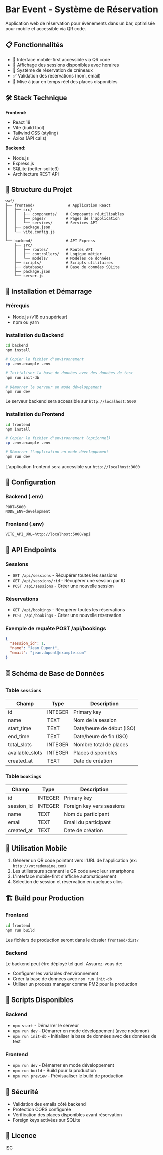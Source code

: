 # Bar Event - Système de Réservation

Application web de réservation pour événements dans un bar, optimisée pour mobile et accessible via QR code.

## 📋 Fonctionnalités

- 📱 Interface mobile-first accessible via QR code
- 📅 Affichage des sessions disponibles avec horaires
- 🎫 Système de réservation de créneaux
- ✅ Validation des réservations (nom, email)
- 🔄 Mise à jour en temps réel des places disponibles

## 🛠️ Stack Technique

**Frontend:**
- React 18
- Vite (build tool)
- Tailwind CSS (styling)
- Axios (API calls)

**Backend:**
- Node.js
- Express.js
- SQLite (better-sqlite3)
- Architecture REST API

## 📁 Structure du Projet

```
wwf/
├── frontend/               # Application React
│   ├── src/
│   │   ├── components/    # Composants réutilisables
│   │   ├── pages/         # Pages de l'application
│   │   └── services/      # Services API
│   ├── package.json
│   └── vite.config.js
│
└── backend/               # API Express
    ├── src/
    │   ├── routes/        # Routes API
    │   ├── controllers/   # Logique métier
    │   └── models/        # Modèles de données
    ├── scripts/           # Scripts utilitaires
    ├── database/          # Base de données SQLite
    ├── package.json
    └── server.js
```

## 🚀 Installation et Démarrage

### Prérequis

- Node.js (v18 ou supérieur)
- npm ou yarn

### Installation du Backend

```bash
cd backend
npm install

# Copier le fichier d'environnement
cp .env.example .env

# Initialiser la base de données avec des données de test
npm run init-db

# Démarrer le serveur en mode développement
npm run dev
```

Le serveur backend sera accessible sur `http://localhost:5000`

### Installation du Frontend

```bash
cd frontend
npm install

# Copier le fichier d'environnement (optionnel)
cp .env.example .env

# Démarrer l'application en mode développement
npm run dev
```

L'application frontend sera accessible sur `http://localhost:3000`

## 🔧 Configuration

### Backend (.env)

```env
PORT=5000
NODE_ENV=development
```

### Frontend (.env)

```env
VITE_API_URL=http://localhost:5000/api
```

## 📡 API Endpoints

### Sessions

- `GET /api/sessions` - Récupérer toutes les sessions
- `GET /api/sessions/:id` - Récupérer une session par ID
- `POST /api/sessions` - Créer une nouvelle session

### Réservations

- `GET /api/bookings` - Récupérer toutes les réservations
- `POST /api/bookings` - Créer une nouvelle réservation

### Exemple de requête POST /api/bookings

```json
{
  "session_id": 1,
  "name": "Jean Dupont",
  "email": "jean.dupont@example.com"
}
```

## 🗄️ Schéma de Base de Données

### Table `sessions`

| Champ | Type | Description |
|-------|------|-------------|
| id | INTEGER | Primary key |
| name | TEXT | Nom de la session |
| start_time | TEXT | Date/heure de début (ISO) |
| end_time | TEXT | Date/heure de fin (ISO) |
| total_slots | INTEGER | Nombre total de places |
| available_slots | INTEGER | Places disponibles |
| created_at | TEXT | Date de création |

### Table `bookings`

| Champ | Type | Description |
|-------|------|-------------|
| id | INTEGER | Primary key |
| session_id | INTEGER | Foreign key vers sessions |
| name | TEXT | Nom du participant |
| email | TEXT | Email du participant |
| created_at | TEXT | Date de création |

## 📱 Utilisation Mobile

1. Générer un QR code pointant vers l'URL de l'application (ex: `http://votredomaine.com`)
2. Les utilisateurs scannent le QR code avec leur smartphone
3. L'interface mobile-first s'affiche automatiquement
4. Sélection de session et réservation en quelques clics

## 🏗️ Build pour Production

### Frontend

```bash
cd frontend
npm run build
```

Les fichiers de production seront dans le dossier `frontend/dist/`

### Backend

Le backend peut être déployé tel quel. Assurez-vous de:
- Configurer les variables d'environnement
- Créer la base de données avec `npm run init-db`
- Utiliser un process manager comme PM2 pour la production

## 📝 Scripts Disponibles

### Backend

- `npm start` - Démarrer le serveur
- `npm run dev` - Démarrer en mode développement (avec nodemon)
- `npm run init-db` - Initialiser la base de données avec des données de test

### Frontend

- `npm run dev` - Démarrer en mode développement
- `npm run build` - Build pour la production
- `npm run preview` - Prévisualiser le build de production

## 🔐 Sécurité

- Validation des emails côté backend
- Protection CORS configurée
- Vérification des places disponibles avant réservation
- Foreign keys activées sur SQLite

## 📄 Licence

ISC
